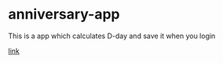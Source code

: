 # anniversary-app

This is a app which calculates D-day and save it when you login

[link](https://anniversarysavingapp.herokuapp.com/)
